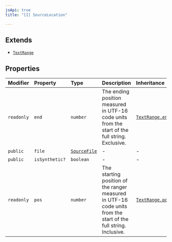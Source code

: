 ```yaml
---
jsApi: true
title: "[I] SourceLocation"

---
```

## Extends

- [`TextRange`](TextRange.md)

## Properties

| Modifier | Property | Type | Description | Inheritance |
| :------ | :------ | :------ | :------ | :------ |
| `readonly` | `end` | `number` | The ending position measured in UTF-16 code units from the start of the<br />full string. Exclusive. | [`TextRange.end`](TextRange.md) |
| `public` | `file` | [`SourceFile`](SourceFile.md) | - | - |
| `public` | `isSynthetic?` | `boolean` | - | - |
| `readonly` | `pos` | `number` | The starting position of the ranger measured in UTF-16 code units from the<br />start of the full string. Inclusive. | [`TextRange.pos`](TextRange.md) |
